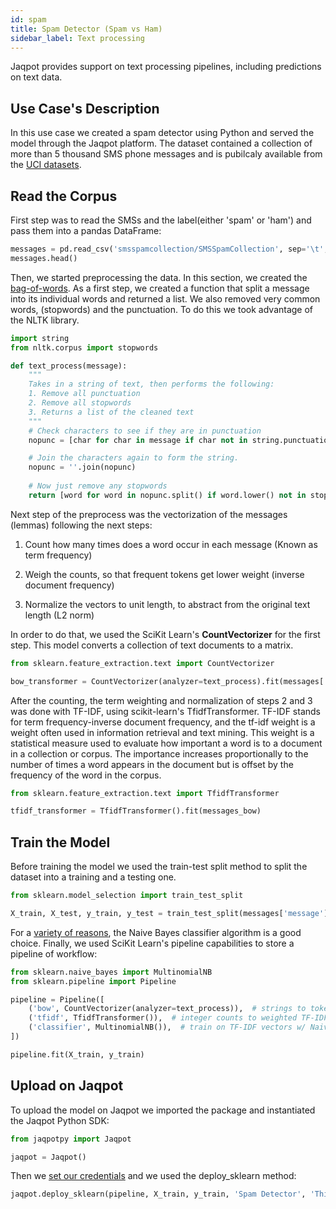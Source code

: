 ```yaml
---
id: spam
title: Spam Detector (Spam vs Ham)
sidebar_label: Text processing
---
```



Jaqpot provides support on text processing pipelines, including predictions on text data.

## Use Case's Description

In this use case we created a spam detector using Python and served the model through the Jaqpot platform. The dataset contained a collection of more than 5 thousand SMS phone messages and is pubilcaly available from the [UCI datasets](https://archive.ics.uci.edu/ml/datasets/SMS+Spam+Collection).

## Read the Corpus

First step was to read the SMSs and the label(either 'spam' or 'ham') and pass them into a pandas DataFrame:
```python
messages = pd.read_csv('smsspamcollection/SMSSpamCollection', sep='\t', names=["label", "message"])
messages.head()
```

Then, we started preprocessing the data. In this section, we created the [bag-of-words](https://en.wikipedia.org/wiki/Bag-of-words_model). As a first step, we created a function that split a message into its individual words and returned a list. We also removed very common words, (stopwords) and the punctuation. To do this we took advantage of the NLTK library. 
```python
import string
from nltk.corpus import stopwords

def text_process(message):
    """
    Takes in a string of text, then performs the following:
    1. Remove all punctuation
    2. Remove all stopwords
    3. Returns a list of the cleaned text
    """
    # Check characters to see if they are in punctuation
    nopunc = [char for char in message if char not in string.punctuation]

    # Join the characters again to form the string.
    nopunc = ''.join(nopunc)
    
    # Now just remove any stopwords
    return [word for word in nopunc.split() if word.lower() not in stopwords.words('english')]
```

Next step of the preprocess was the vectorization of the messages (lemmas) following the next steps:
1. Count how many times does a word occur in each message (Known as term frequency)

2. Weigh the counts, so that frequent tokens get lower weight (inverse document frequency)

3. Normalize the vectors to unit length, to abstract from the original text length (L2 norm)

In order to do that, we used the SciKit Learn's **CountVectorizer** for the first step. This model converts a collection of text documents to a matrix. 
```python
from sklearn.feature_extraction.text import CountVectorizer

bow_transformer = CountVectorizer(analyzer=text_process).fit(messages['message'])
```
After the counting, the term weighting and normalization of steps 2 and 3 was done with TF-IDF, using scikit-learn's TfidfTransformer. TF-IDF stands for term frequency-inverse document frequency, and the tf-idf weight is a weight often used in information retrieval and text mining. This weight is a statistical measure used to evaluate how important a word is to a document in a collection or corpus. The importance increases proportionally to the number of times a word appears in the document but is offset by the frequency of the word in the corpus. 

```python
from sklearn.feature_extraction.text import TfidfTransformer

tfidf_transformer = TfidfTransformer().fit(messages_bow)
```

## Train the Model

Before training the model we used the train-test split method to split the dataset into a training and a testing one.
```python
from sklearn.model_selection import train_test_split

X_train, X_test, y_train, y_test = train_test_split(messages['message'], messages['label'], test_size=0.2)
```

For a [variety of reasons](http://www.inf.ed.ac.uk/teaching/courses/inf2b/learnnotes/inf2b-learn-note07-2up.pdf), the Naive Bayes classifier algorithm is a good choice.  Finally, we used SciKit Learn's pipeline capabilities to store a pipeline of workflow:
```python
from sklearn.naive_bayes import MultinomialNB
from sklearn.pipeline import Pipeline

pipeline = Pipeline([
    ('bow', CountVectorizer(analyzer=text_process)),  # strings to token integer counts
    ('tfidf', TfidfTransformer()),  # integer counts to weighted TF-IDF scores
    ('classifier', MultinomialNB()),  # train on TF-IDF vectors w/ Naive Bayes classifier
])

pipeline.fit(X_train, y_train)
```

## Upload on Jaqpot

To upload the model on Jaqpot we imported the package and instantiated the Jaqpot Python SDK:
```python
from jaqpotpy import Jaqpot

jaqpot = Jaqpot()
```

Then we [set our credentials](http://localhost:3000/docs/python#set-your-credientials) and we used the deploy_sklearn method:
```python
jaqpot.deploy_sklearn(pipeline, X_train, y_train, 'Spam Detector', 'This pipeline gets a message and predicts whether it is a spam message or not.')
```
